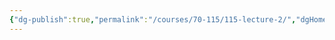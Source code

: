 ```yaml
---
{"dg-publish":true,"permalink":"/courses/70-115/115-lecture-2/","dgHomeLink":true,"dgPassFrontmatter":false,"dgShowBacklinks":false,"dgShowLocalGraph":false,"dgShowInlineTitle":false}
---
```

